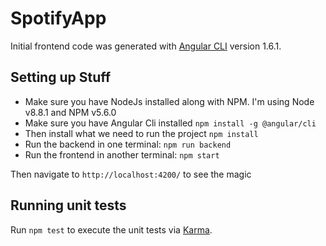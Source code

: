# SpotifyApp

Initial frontend code was generated with [Angular CLI](https://github.com/angular/angular-cli) version 1.6.1.

## Setting up Stuff

- Make sure you have NodeJs installed along with NPM. I'm using Node v8.8.1 and NPM v5.6.0
- Make sure you have Angular Cli installed  `npm install -g @angular/cli`
- Then install what we need to run the project `npm install`
- Run the backend in one terminal: `npm run backend`
- Run the frontend in another terminal: `npm start`

Then navigate to `http://localhost:4200/` to see the magic

## Running unit tests

Run `npm test` to execute the unit tests via [Karma](https://karma-runner.github.io).

